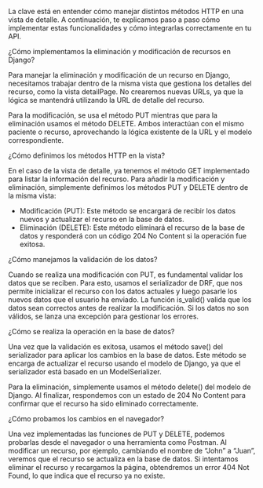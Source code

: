 La clave está en entender cómo manejar distintos métodos HTTP en una vista de detalle. A continuación, te explicamos paso a paso cómo implementar estas funcionalidades y cómo integrarlas correctamente en tu API.


¿Cómo implementamos la eliminación y modificación de recursos en Django?

Para manejar la eliminación y modificación de un recurso en Django, necesitamos trabajar dentro de la misma vista que gestiona los detalles del recurso, como la vista detailPage. No crearemos nuevas URLs, ya que la lógica se mantendrá utilizando la URL de detalle del recurso.

Para la modificación, se usa el método PUT mientras que para la eliminación usamos el método DELETE. Ambos interactúan con el mismo paciente o recurso, aprovechando la lógica existente de la URL y el modelo correspondiente.


¿Cómo definimos los métodos HTTP en la vista?

En el caso de la vista de detalle, ya tenemos el método GET implementado para listar la información del recurso. Para añadir la modificación y eliminación, simplemente definimos los métodos PUT y DELETE dentro de la misma vista:

- Modificación (PUT): Este método se encargará de recibir los datos nuevos y actualizar el recurso en la base de datos.
- Eliminación (DELETE): Este método eliminará el recurso de la base de datos y responderá con un código 204 No Content si la operación fue exitosa.


¿Cómo manejamos la validación de los datos?

Cuando se realiza una modificación con PUT, es fundamental validar los datos que se reciben. Para esto, usamos el serializador de DRF, que nos permite inicializar el recurso con los datos actuales y luego pasarle los nuevos datos que el usuario ha enviado. La función is_valid() valida que los datos sean correctos antes de realizar la modificación. Si los datos no son válidos, se lanza una excepción para gestionar los errores.


¿Cómo se realiza la operación en la base de datos?

Una vez que la validación es exitosa, usamos el método save() del serializador para aplicar los cambios en la base de datos. Este método se encarga de actualizar el recurso usando el modelo de Django, ya que el serializador está basado en un ModelSerializer.

Para la eliminación, simplemente usamos el método delete() del modelo de Django. Al finalizar, respondemos con un estado de 204 No Content para confirmar que el recurso ha sido eliminado correctamente.


¿Cómo probamos los cambios en el navegador?

Una vez implementadas las funciones de PUT y DELETE, podemos probarlas desde el navegador o una herramienta como Postman. Al modificar un recurso, por ejemplo, cambiando el nombre de “John” a “Juan”, veremos que el recurso se actualiza en la base de datos. Si intentamos eliminar el recurso y recargamos la página, obtendremos un error 404 Not Found, lo que indica que el recurso ya no existe.